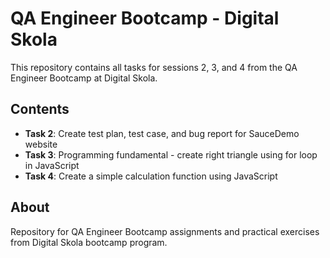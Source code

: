 # QA Engineer Bootcamp - Digital Skola

This repository contains all tasks for sessions 2, 3, and 4 from the QA Engineer Bootcamp at Digital Skola.

## Contents

- **Task 2**: Create test plan, test case, and bug report for SauceDemo website
- **Task 3**: Programming fundamental - create right triangle using for loop in JavaScript
- **Task 4**: Create a simple calculation function using JavaScript

## About

Repository for QA Engineer Bootcamp assignments and practical exercises from Digital Skola bootcamp program.
